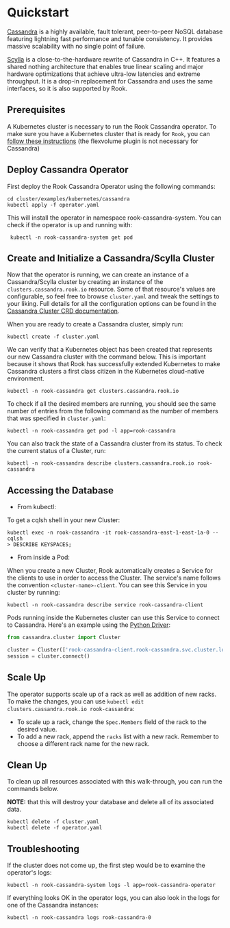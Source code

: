 # Quickstart

[Cassandra](http://cassandra.apache.org/) is a highly available, fault tolerant, peer-to-peer NoSQL database featuring lightning fast performance and tunable consistency. It provides massive scalability with no single point of failure.

[Scylla](https://www.scylladb.com) is a close-to-the-hardware rewrite of Cassandra in C++. It features a shared nothing architecture that enables true linear scaling and major hardware optimizations that achieve ultra-low latencies and extreme throughput. It is a drop-in replacement for Cassandra and uses the same interfaces, so it is also supported by Rook.

## Prerequisites

A Kubernetes cluster is necessary to run the Rook Cassandra operator.
To make sure you have a Kubernetes cluster that is ready for `Rook`, you can [follow these instructions](k8s-pre-reqs.md) (the flexvolume plugin is not necessary for Cassandra)
 
## Deploy Cassandra Operator

First deploy the Rook Cassandra Operator using the following commands:

```console
cd cluster/examples/kubernetes/cassandra
kubectl apply -f operator.yaml
```

This will install the operator in namespace rook-cassandra-system. You can check if the operator is up and running with:
 
 ```console
  kubectl -n rook-cassandra-system get pod
 ```
 
 ## Create and Initialize a Cassandra/Scylla Cluster
 
 Now that the operator is running, we can create an instance of a Cassandra/Scylla cluster by creating an instance of the `clusters.cassandra.rook.io` resource.
 Some of that resource's values are configurable, so feel free to browse `cluster.yaml` and tweak the settings to your liking.
 Full details for all the configuration options can be found in the [Cassandra Cluster CRD documentation](cassandra-cluster-crd.md).
 
 When you are ready to create a Cassandra cluster, simply run:
 
 ```console
 kubectl create -f cluster.yaml
 ```
 
 We can verify that a Kubernetes object has been created that represents our new Cassandra cluster with the command below.
 This is important because it shows that Rook has successfully extended Kubernetes to make Cassandra clusters a first class citizen in the Kubernetes cloud-native environment.
 
 ```console
 kubectl -n rook-cassandra get clusters.cassandra.rook.io
 ```
 
 To check if all the desired members are running, you should see the same number of entries from the following command as the number of members that was specified in `cluster.yaml`:
 
 ```console
 kubectl -n rook-cassandra get pod -l app=rook-cassandra
 ```
 
 You can also track the state of a Cassandra cluster from its status. To check the current status of a Cluster, run:
 
 ```console
 kubectl -n rook-cassandra describe clusters.cassandra.rook.io rook-cassandra
 ```
 
 ## Accessing the Database

* From kubectl:

To get a cqlsh shell in your new Cluster:
 ```console
 kubectl exec -n rook-cassandra -it rook-cassandra-east-1-east-1a-0 -- cqlsh
 > DESCRIBE KEYSPACES;
 ```
 
 
* From inside a Pod:

 When you create a new Cluster, Rook automatically creates a Service for the clients to use in order to access the Cluster. The service's name follows the convention `<cluster-name>-client`. You can see this Service in you cluster by running:
 ```console
 kubectl -n rook-cassandra describe service rook-cassandra-client
 ```
 Pods running inside the Kubernetes cluster can use this Service to connect to Cassandra.
 Here's an example using the [Python Driver](https://github.com/datastax/python-driver):
 ```python
 from cassandra.cluster import Cluster
 
 cluster = Cluster(['rook-cassandra-client.rook-cassandra.svc.cluster.local'])
 session = cluster.connect()
```

## Scale Up

The operator supports scale up of a rack as well as addition of new racks. To make the changes, you can use `kubectl edit clusters.cassandra.rook.io rook-cassandra`:
 * To scale up a rack, change the `Spec.Members` field of the rack to the desired value.
 * To add a new rack, append the `racks` list with a new rack. Remember to choose a different rack name for the new rack.
  
## Clean Up
 
To clean up all resources associated with this walk-through, you can run the commands below.

**NOTE:** that this will destroy your database and delete all of its associated data.

```console
kubectl delete -f cluster.yaml
kubectl delete -f operator.yaml
```

## Troubleshooting

If the cluster does not come up, the first step would be to examine the operator's logs:

```console
kubectl -n rook-cassandra-system logs -l app=rook-cassandra-operator
```

If everything looks OK in the operator logs, you can also look in the logs for one of the Cassandra instances:

```console
kubectl -n rook-cassandra logs rook-cassandra-0
```